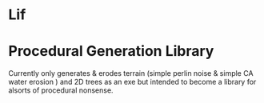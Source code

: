 # Lif
# Procedural Generation Library
Currently only generates & erodes terrain (simple perlin noise & simple CA water erosion ) and 2D trees as an exe but intended to become a library for alsorts of procedural nonsense.